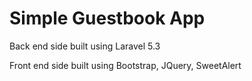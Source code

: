 # Simple Guestbook App

Back end side built using Laravel 5.3

Front end side built using Bootstrap, JQuery, SweetAlert